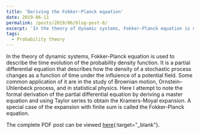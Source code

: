 ```yaml
---
title: 'Deriving the Fokker-Planck equation'
date: 2019-06-11
permalink: /posts/2019/06/blog-post-8/
excerpt: 'In the theory of dynamic systems, Fokker-Planck equation is used to describe the time evolution of the probability density function. It is a partial differential equation that describes how the density of a stochastic process changes as a function of time under the influience of a potential field. Some common application of it are in the study of Brownian motion, Ornstein–Uhlenbeck process, and in statistical physics. The motivation behind understanding the derivatio is to study Levy flight processes that has caught my recent attention.'
tags:
  - Probability theory
---
```


In the theory of dynamic systems, Fokker-Planck equation is used to describe the time evolution of the probability density function. It is a partial differential equation that describes how the density of a stochastic process changes as a function of time under the influience of a potential field. Some common application of it are in the study of Brownian motion, Ornstein–Uhlenbeck process, and in statistical physics. Here I attempt to note the formal derivation of the partial differential equation by deriving a master equation and using Taylor series to obtain the Kramers-Moyal expansion. A special case of the expansion with finite sum is called the Fokker-Planck equation.

The complete PDF post can be viewed [here](\files\fokker_planck.pdf){:target="_blank"}.